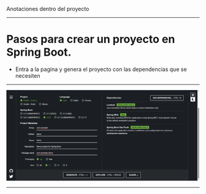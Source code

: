 Anotaciones dentro del proyecto
<hr>

# Pasos para crear un proyecto en Spring Boot.

   * Entra a la pagina y genera el proyecto con las dependencias que se necesiten
<hr>

![img.png](Images/img.png)

<hr>
